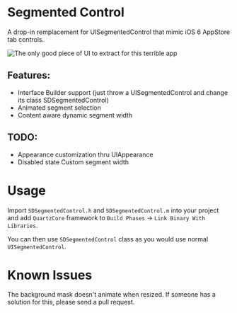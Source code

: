 # Segmented Control

A drop-in remplacement for UISegmentedControl that mimic iOS 6 AppStore tab
controls.

![The only good piece of UI to extract for this terrible app](https://raw.github.com/rs/SDSegmentedControl/master/Screenshots/screenshot-1.png)

## Features:

- Interface Builder support (just throw a UISegmentedControl and change
  its class SDSegmentedControl)
- Animated segment selection
- Content aware dynamic segment width

## TODO:

- Appearance customization thru UIAppearance
- Disabled state Custom segment width

# Usage

Import `SDSegmentedControl.h` and `SDSegmentedControl.m` into your
project and add `QuartzCore` framework to `Build Phases` -> `Link Binary With
Libraries`.

You can then use `SDSegmentedControl` class as you would use normal
`UISegmentedControl`.

# Known Issues

The background mask doesn't animate when resized. If someone has a solution for
this, please send a pull request.